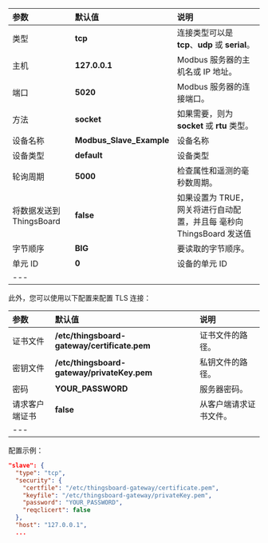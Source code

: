| **参数** | **默认值** | **说明** |
|:-|:-|:-|
| 类型 | **tcp** | 连接类型可以是 **tcp**、**udp** 或 **serial**。 |
| 主机 | **127.0.0.1** | Modbus 服务器的主机名或 IP 地址。 |
| 端口 | **5020** | Modbus 服务器的连接端口。 |
| 方法 | **socket** | 如果需要，则为 **socket** 或 **rtu** 类型。 |
| 设备名称 | **Modbus_Slave_Example** | 设备名称 |
| 设备类型 | **default** | 设备类型 |
| 轮询周期 | **5000** | 检查属性和遥测的毫秒数周期。 |
| 将数据发送到 ThingsBoard | **false** | 如果设置为 TRUE，网关将进行自动配置，并且每 <pollPeriod> 毫秒向 ThingsBoard 发送值 |
| 字节顺序 | **BIG** | 要读取的字节顺序。 |
| 单元 ID | **0** | 设备的单元 ID |
|---

此外，您可以使用以下配置来配置 TLS 连接：

| **参数** | **默认值** | **说明** |
|:-|:-|:-|
| 证书文件 | **/etc/thingsboard-gateway/certificate.pem** | 证书文件的路径。 |
| 密钥文件 | **/etc/thingsboard-gateway/privateKey.pem** | 私钥文件的路径。 |
| 密码 | **YOUR_PASSWORD** | 服务器密码。 |
| 请求客户端证书 | **false** | 从客户端请求证书文件。 |
|---

配置示例：
```json
"slave": {
  "type": "tcp",
  "security": {
    "certfile": "/etc/thingsboard-gateway/certificate.pem",
    "keyfile": "/etc/thingsboard-gateway/privateKey.pem",
    "password": "YOUR_PASSWORD",
    "reqclicert": false
  },
  "host": "127.0.0.1",
  ...
```